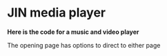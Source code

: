 # JIN media player
**Here is the code for a music and video player**

The opening page has options to direct to either page
